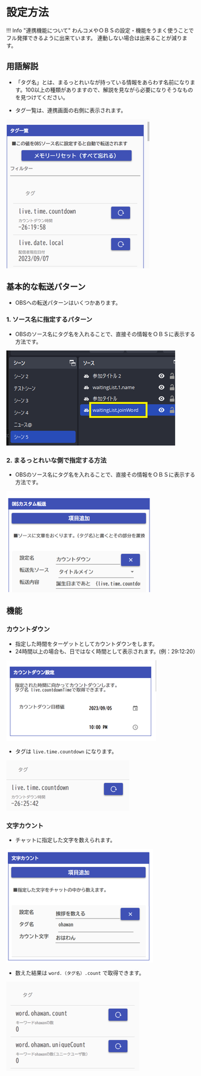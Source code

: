 # 設定方法

!!! Info "連携機能について"
    わんコメやＯＢＳの設定・機能をうまく使うことでフル発揮できるように出来ています。
    連動しない場合は出来ることが減ります。

## 用語解説

* 「タグ名」とは、まるっとれいなが持っている情報をあらわす名前になります。100以上の種類がありますので、解説を見ながら必要になりそうなものを見つけてください。

* タグ一覧は、連携画面の右側に表示されます。

![Alt text](images/import_use_p04.png)


## 基本的な転送パターン

* OBSへの転送パターンはいくつかあります。

### 1. ソース名に指定するパターン

* OBSのソース名にタグ名を入れることで、直接その情報をＯＢＳに表示する方法です。

![Alt text](images/import_use_p03.png)

### 2. まるっとれいな側で指定する方法

* OBSのソース名にタグ名を入れることで、直接その情報をＯＢＳに表示する方法です。

![Alt text](images/import_use_p05.png)

## 機能

### カウントダウン

* 指定した時間をターゲットとしてカウントダウンをします。
* 24時間以上の場合も、日ではなく時間として表示されます。(例：29:12:20）

![Alt text](images/import_use_p02.png)

* タグは `live.time.countdown` になります。

![Alt text](images/import_use_p06.png)

### 文字カウント

* チャットに指定した文字を数えられます。

![Alt text](images/import_use_p07.png)

* 数えた結果は `word.（タグ名）.count` で取得できます。

![Alt text](images/import_use_p08.png)

